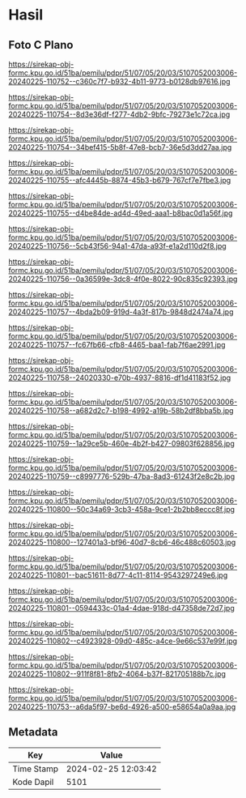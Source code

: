 # Hasil

## Foto C Plano

https://sirekap-obj-formc.kpu.go.id/51ba/pemilu/pdpr/51/07/05/20/03/5107052003006-20240225-110752--c360c7f7-b932-4b11-9773-b0128db97616.jpg

https://sirekap-obj-formc.kpu.go.id/51ba/pemilu/pdpr/51/07/05/20/03/5107052003006-20240225-110754--8d3e36df-f277-4db2-9bfc-79273e1c72ca.jpg

https://sirekap-obj-formc.kpu.go.id/51ba/pemilu/pdpr/51/07/05/20/03/5107052003006-20240225-110754--34bef415-5b8f-47e8-bcb7-36e5d3dd27aa.jpg

https://sirekap-obj-formc.kpu.go.id/51ba/pemilu/pdpr/51/07/05/20/03/5107052003006-20240225-110755--afc4445b-8874-45b3-b679-767cf7e7fbe3.jpg

https://sirekap-obj-formc.kpu.go.id/51ba/pemilu/pdpr/51/07/05/20/03/5107052003006-20240225-110755--d4be84de-ad4d-49ed-aaa1-b8bac0d1a56f.jpg

https://sirekap-obj-formc.kpu.go.id/51ba/pemilu/pdpr/51/07/05/20/03/5107052003006-20240225-110756--5cb43f56-94a1-47da-a93f-e1a2d110d2f8.jpg

https://sirekap-obj-formc.kpu.go.id/51ba/pemilu/pdpr/51/07/05/20/03/5107052003006-20240225-110756--0a36599e-3dc8-4f0e-8022-90c835c92393.jpg

https://sirekap-obj-formc.kpu.go.id/51ba/pemilu/pdpr/51/07/05/20/03/5107052003006-20240225-110757--4bda2b09-919d-4a3f-817b-9848d2474a74.jpg

https://sirekap-obj-formc.kpu.go.id/51ba/pemilu/pdpr/51/07/05/20/03/5107052003006-20240225-110757--fc67fb66-cfb8-4465-baa1-fab7f6ae2991.jpg

https://sirekap-obj-formc.kpu.go.id/51ba/pemilu/pdpr/51/07/05/20/03/5107052003006-20240225-110758--24020330-e70b-4937-8816-df1d41183f52.jpg

https://sirekap-obj-formc.kpu.go.id/51ba/pemilu/pdpr/51/07/05/20/03/5107052003006-20240225-110758--a682d2c7-b198-4992-a19b-58b2df8bba5b.jpg

https://sirekap-obj-formc.kpu.go.id/51ba/pemilu/pdpr/51/07/05/20/03/5107052003006-20240225-110759--1a29ce5b-460e-4b2f-b427-09803f628856.jpg

https://sirekap-obj-formc.kpu.go.id/51ba/pemilu/pdpr/51/07/05/20/03/5107052003006-20240225-110759--c8997776-529b-47ba-8ad3-61243f2e8c2b.jpg

https://sirekap-obj-formc.kpu.go.id/51ba/pemilu/pdpr/51/07/05/20/03/5107052003006-20240225-110800--50c34a69-3cb3-458a-9ce1-2b2bb8eccc8f.jpg

https://sirekap-obj-formc.kpu.go.id/51ba/pemilu/pdpr/51/07/05/20/03/5107052003006-20240225-110800--127401a3-bf96-40d7-8cb6-46c488c60503.jpg

https://sirekap-obj-formc.kpu.go.id/51ba/pemilu/pdpr/51/07/05/20/03/5107052003006-20240225-110801--bac51611-8d77-4c11-8114-9543297249e6.jpg

https://sirekap-obj-formc.kpu.go.id/51ba/pemilu/pdpr/51/07/05/20/03/5107052003006-20240225-110801--0594433c-01a4-4dae-918d-d47358de72d7.jpg

https://sirekap-obj-formc.kpu.go.id/51ba/pemilu/pdpr/51/07/05/20/03/5107052003006-20240225-110802--c4923928-09d0-485c-a4ce-9e66c537e99f.jpg

https://sirekap-obj-formc.kpu.go.id/51ba/pemilu/pdpr/51/07/05/20/03/5107052003006-20240225-110802--911f8f81-8fb2-4064-b37f-821705188b7c.jpg

https://sirekap-obj-formc.kpu.go.id/51ba/pemilu/pdpr/51/07/05/20/03/5107052003006-20240225-110753--a6da5f97-be6d-4926-a500-e58654a0a9aa.jpg


## Metadata

| Key        | Value               |
| ---------- | ------------------- |
| Time Stamp | 2024-02-25 12:03:42 |
| Kode Dapil | 5101                |



